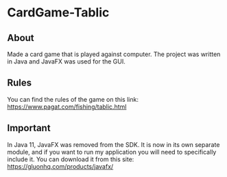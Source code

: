 # CardGame-Tablic

## About
Made a card game that is played against computer. The project was written in Java and JavaFX was used for the GUI. 

## Rules
You can find the rules of the game on this link: https://www.pagat.com/fishing/tablic.html

## Important
In Java 11, JavaFX was removed from the SDK. It is now in its own separate module, and if you want to run my application you will need to specifically include it.
You can download it from this site: https://gluonhq.com/products/javafx/
